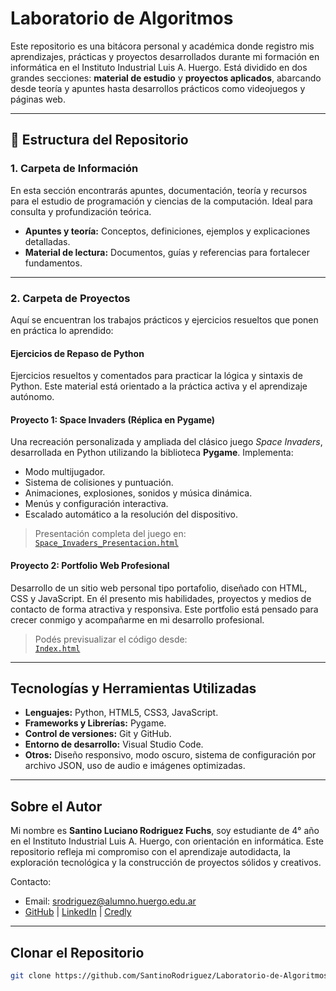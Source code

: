 # Laboratorio de Algoritmos

Este repositorio es una bitácora personal y académica donde registro mis aprendizajes, prácticas y proyectos desarrollados durante mi formación en informática en el Instituto Industrial Luis A. Huergo. Está dividido en dos grandes secciones: **material de estudio** y **proyectos aplicados**, abarcando desde teoría y apuntes hasta desarrollos prácticos como videojuegos y páginas web.

---

## 📁 Estructura del Repositorio

### 1. Carpeta de Información

En esta sección encontrarás apuntes, documentación, teoría y recursos para el estudio de programación y ciencias de la computación. Ideal para consulta y profundización teórica.

- **Apuntes y teoría:** Conceptos, definiciones, ejemplos y explicaciones detalladas.
- **Material de lectura:** Documentos, guías y referencias para fortalecer fundamentos.

---

### 2. Carpeta de Proyectos

Aquí se encuentran los trabajos prácticos y ejercicios resueltos que ponen en práctica lo aprendido:

#### Ejercicios de Repaso de Python

Ejercicios resueltos y comentados para practicar la lógica y sintaxis de Python. Este material está orientado a la práctica activa y el aprendizaje autónomo.

#### Proyecto 1: Space Invaders (Réplica en Pygame)

Una recreación personalizada y ampliada del clásico juego *Space Invaders*, desarrollada en Python utilizando la biblioteca **Pygame**. Implementa:

- Modo multijugador.
- Sistema de colisiones y puntuación.
- Animaciones, explosiones, sonidos y música dinámica.
- Menús y configuración interactiva.
- Escalado automático a la resolución del dispositivo.

> Presentación completa del juego en:  
> [`Space_Invaders_Presentacion.html`](Trabajos/Respuestas/Trabajo%20Practico%20N°%202%2028-05-25%20--%2018-06-25/Html's%20Secundarios/Space_Invaders_Presentacion.html)

#### Proyecto 2: Portfolio Web Profesional

Desarrollo de un sitio web personal tipo portafolio, diseñado con HTML, CSS y JavaScript. En él presento mis habilidades, proyectos y medios de contacto de forma atractiva y responsiva. Este portfolio está pensado para crecer conmigo y acompañarme en mi desarrollo profesional.

> Podés previsualizar el código desde:  
> [`Index.html`](Trabajos/Respuestas/Trabajo%20Practico%20N°%202%2028-05-25%20--%2018-06-25/Index.html)

---

## Tecnologías y Herramientas Utilizadas

- **Lenguajes:** Python, HTML5, CSS3, JavaScript.
- **Frameworks y Librerías:** Pygame.
- **Control de versiones:** Git y GitHub.
- **Entorno de desarrollo:** Visual Studio Code.
- **Otros:** Diseño responsivo, modo oscuro, sistema de configuración por archivo JSON, uso de audio e imágenes optimizadas.

---

## Sobre el Autor

Mi nombre es **Santino Luciano Rodriguez Fuchs**, soy estudiante de 4° año en el Instituto Industrial Luis A. Huergo, con orientación en informática. Este repositorio refleja mi compromiso con el aprendizaje autodidacta, la exploración tecnológica y la construcción de proyectos sólidos y creativos.

Contacto:  
- Email: srodriguez@alumno.huergo.edu.ar  
- [GitHub](https://github.com/SantinoRodriguez) | [LinkedIn](https://linkedin.com/in/santino-rodriguez) | [Credly](https://www.credly.com/users/santino-luciano-rodriguez-fuchs/edit)

---

## Clonar el Repositorio

```bash
git clone https://github.com/SantinoRodriguez/Laboratorio-de-Algoritmos.git
